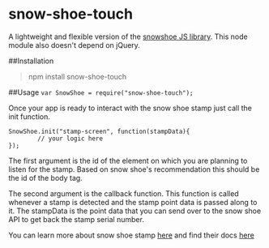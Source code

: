 # snow-shoe-touch

A lightweight and flexible version of the [snowshoe JS library](https://github.com/snowshoestamp/snowshoe_jquery). This node module also doesn't depend on jQuery.

##Installation
> npm install snow-shoe-touch

##Usage
`var SnowShoe = require("snow-shoe-touch");`

Once your app is ready to interact with the snow shoe stamp just call the init function.

```
SnowShoe.init("stamp-screen", function(stampData){
		// your logic here
});
```
The first argument is the id of the element on which you are planning to listen for the stamp. Based on snow shoe's recommendation this should
be the id of the body tag.

The second argument is the callback function. This function is called whenever a stamp is detected and the stamp point data is passed along to it. The stampData is the point data that you can 
send over to the snow shoe API to get back the stamp serial number. 

You can learn more about snow shoe stamp [here](http://beta.snowshoestamp.com/) and find their docs [here](https://snowshoe.readme.io/v2.0/docs)
